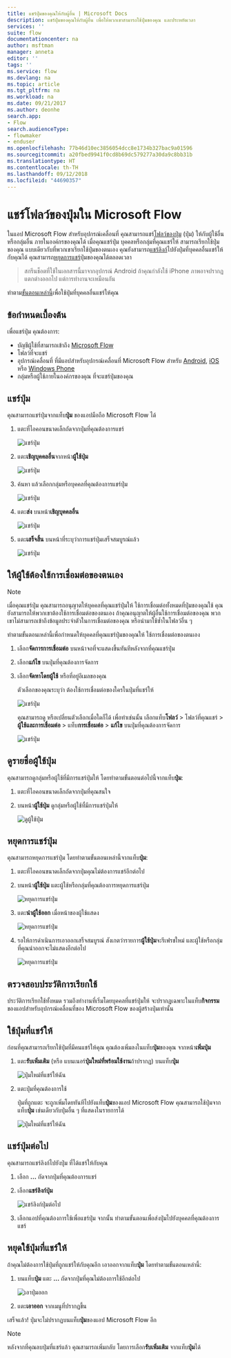 ```yaml
---
title: แชร์ปุ่มของคุณให้กับผู้อื่น | Microsoft Docs
description: แชร์ปุ่มของคุณให้กับผู้อื่น เพื่อให้พวกเขาสามารถใช้ปุ่มของคุณ และประหยัดเวลา
services: ''
suite: flow
documentationcenter: na
author: msftman
manager: anneta
editor: ''
tags: ''
ms.service: flow
ms.devlang: na
ms.topic: article
ms.tgt_pltfrm: na
ms.workload: na
ms.date: 09/21/2017
ms.author: deonhe
search.app:
- Flow
search.audienceType:
- flowmaker
- enduser
ms.openlocfilehash: 77b46d10ec3856054dcc8e1734b327bac9a01596
ms.sourcegitcommit: a20fbed9941f0cd8b69dc579277a30da9c8bb31b
ms.translationtype: HT
ms.contentlocale: th-TH
ms.lasthandoff: 09/12/2018
ms.locfileid: "44690357"
---
```

# <a name="share-button-flows-in-microsoft-flow"></a>แชร์โฟลว์ของปุ่มใน Microsoft Flow
ในแอป Microsoft Flow สำหรับอุปกรณ์เคลื่อนที่ คุณสามารถแชร์[โฟลว์ของปุ่ม](introduction-to-button-flows.md) (ปุ่ม) ให้กับผู้ใช้อื่น หรือกลุ่มอื่น ภายในองค์กรของคุณได้ เมื่อคุณแชร์ปุ่ม บุคคลหรือกลุ่มที่คุณแชร์ให้ สามารถเรียกใช้ปุ่มของคุณ แบบเดียวกับที่พวกเขาเรียกใช้ปุ่มของตนเอง คุณยังสามารถ[แชร์ลิงก์](share-buttons.md#re-share-a-button)ไปยังปุ่มที่บุคคลอื่นแชร์ให้กับคุณได้ คุณสามารถ[หยุดการแชร์](share-buttons.md#stop-sharing-a-button)ปุ่มของคุณได้ตลอดเวลา

> สกรีนช็อตที่ใช้ในเอกสารนี้มาจากอุปกรณ์ Android ถ้าคุณกำลังใช้ iPhone ภาพอาจปรากฏแตกต่างออกไป แต่การทำงานจะเหมือนกัน
> 
> 

ทำตาม[ขั้นตอนเหล่านี้](share-buttons.md#use-shared-buttons)เพื่อใช้ปุ่มที่บุคคลอื่นแชร์ให้คุณ

## <a name="prerequisites"></a>ข้อกำหนดเบื้องต้น
เพื่อแชร์ปุ่ม คุณต้องการ:

* บัญชีผู้ใช้ที่สามารถเข้าถึง [Microsoft Flow](https://flow.microsoft.com)
* โฟลว์ที่จะแชร์
* อุปกรณ์เคลื่อนที่ ที่มีแอปสำหรับอุปกรณ์เคลื่อนที่ Microsoft Flow สำหรับ [Android](https://aka.ms/flowmobiledocsandroid), [iOS](https://aka.ms/flowmobiledocsios) หรือ [Windows Phone](https://aka.ms/flowmobilewindows)
* กลุ่มหรือผู้ใช้ภายในองค์กรของคุณ ที่จะแชร์ปุ่มของคุณ

## <a name="share-a-button"></a>แชร์ปุ่ม
คุณสามารถแชร์ปุ่มจากแท็บ**ปุ่ม** ของแอปมือถือ Microsoft Flow ได้

1. แตะที่ไอคอนขนาดเล็กถัดจากปุ่มที่คุณต้องการแชร์
   
    ![แชร์ปุ่ม](./media/share-buttons/share-button-flows-buttons-tab.png)
2. แตะ**เชิญบุคคลอื่น**จากหน้า**ผู้ใช้ปุ่ม**
   
    ![แชร์ปุ่ม](./media/share-buttons/share-button-flows-button-users.png)
3. ค้นหา แล้วเลือกกลุ่มหรือบุคคลที่คุณต้องการแชร์ปุ่ม
   
    ![แชร์ปุ่ม](./media/share-buttons/share-button-flows-invite-others-select.png)
4. แตะ**ส่ง** บนหน้า**เชิญบุคคลอื่น**
   
    ![แชร์ปุ่ม](./media/share-buttons/share-button-flows-invite-others-send.png)
5. แตะ**เสร็จสิ้น** บนหน้าที่ระบุว่าการแชร์ปุ่มเสร็จสมบูรณ์แล้ว
   
    ![แชร์ปุ่ม](./media/share-buttons/share-button-flows-invite-others-done.png)

## <a name="require-users-to-use-their-own-connections"></a>ให้ผู้ใช้ต้องใช้การเชื่อมต่อของตนเอง
> [!NOTE]
> เมื่อคุณแชร์ปุ่ม คุณสามารถอนุญาตให้บุคคลที่คุณแชร์ปุ่มให้ ใช้การเชื่อมต่อทั้งหมดที่ปุ่มของคุณใช้ คุณยังสามารถให้พวกเขาต้องใช้การเชื่อมต่อของตนเอง ถ้าคุณอนุญาตให้ผู้อื่นใช้การเชื่อมต่อของคุณ พวกเขาไม่สามารถเข้าถึงข้อมูลประจำตัวในการเชื่อมต่อของคุณ หรือนำมาใช้ซ้ำในโฟลว์อื่น ๆ
> 
> 

ทำตามขั้นตอนเหล่านี้เพื่อกำหนดให้บุคคลที่คุณแชร์ปุ่มของคุณให้ ใช้การเชื่อมต่อของตนเอง

1. เลือก**จัดการการเชื่อมต่อ** บนหน้าจอที่จะแสดงขึ้นทันทีหลังจากที่คุณแชร์ปุ่ม
2. เลือก**แก้ไข** บนปุ่มที่คุณต้องการจัดการ
3. เลือก**จัดหาโดยผู้ใช้** หรือที่อยู่อีเมลของคุณ
   
    ตัวเลือกของคุณระบุว่า ต้องใช้การเชื่อมต่อของใครในปุ่มที่แชร์ให้
   
    ![แชร์ปุ่ม](./media/share-buttons/share-button-select-connection-provided-by-user.png)
   
    คุณสามารถดู หรือเปลี่ยนตัวเลือกเมื่อใดก็ได้ เพื่อทำเช่นนั้น เลือกแท็บ**โฟลว์** > โฟลว์ที่คุณแชร์ > **ผู้ใช้และการเชื่อมต่อ** > แท็บ**การเชื่อมต่อ** > **แก้ไข** บนปุ่มที่คุณต้องการจัดการ
   
    ![แชร์ปุ่ม](./media/share-buttons/share-button-flows-conn-provided-by-user.png)

## <a name="view-the-list-of-button-users"></a>ดูรายชื่อผู้ใช้ปุ่ม
คุณสามารถดูกลุ่มหรือผู้ใช้ที่มีการแชร์ปุ่มให้ โดยทำตามขั้นตอนต่อไปนี้จากแท็บ**ปุ่ม**:

1. แตะที่ไอคอนขนาดเล็กถัดจากปุ่มที่คุณสนใจ
2. บนหน้า**ผู้ใช้ปุ่ม** ดูกลุ่มหรือผู้ใช้ทื่มีการแชร์ปุ่มให้
   
    ![ดูผู้ใช้ปุ่ม](./media/share-buttons/share-button-flows-button-users-list.png)

## <a name="stop-sharing-a-button"></a>หยุดการแชร์ปุ่ม
คุณสามารถหยุดการแชร์ปุ่ม โดยทำตามขั้นตอนเหล่านี้จากแท็บ**ปุ่ม**:

1. แตะที่ไอคอนขนาดเล็กถัดจากปุ่มคุณไม่ต้องการแชร์อีกต่อไป
2. บนหน้า**ผู้ใช้ปุ่ม** แตะผู้ใช้หรือกลุ่มที่คุณต้องการหยุดการแชร์ปุ่ม
   
    ![หยุดการแชร์ปุ่ม](./media/share-buttons/share-button-flows-remove-user-list.png)
3. แตะ**นำผู้ใช้ออก** เมื่อหน้าของผู้ใช้แสดง
   
    ![หยุดการแชร์ปุ่ม](./media/share-buttons/share-button-flows-remove-user.png)
4. รอให้การดำเนินการเอาออกเสร็จสมบูรณ์ สังเกตว่ารายการ**ผู้ใช้ปุ่ม**จะรีเฟรชใหม่ และผู้ใช้หรือกลุ่มที่คุณนำออกจะไม่แสดงอีกต่อไป
   
    ![หยุดการแชร์ปุ่ม](./media/share-buttons/share-button-flows-remove-user-result.png)

## <a name="monitor-the-run-history"></a>ตรวจสอบประวัติการเรียกใช้
ประวัติการเรียกใช้ทั้งหมด รวมถึงทำงานที่เริ่มโดยบุคคลที่แชร์ปุ่มให้ จะปรากฏเฉพาะในแท็บ**กิจกรรม** ของแอปสำหรับอุปกรณ์เคลื่อนที่ของ Microsoft Flow ของผู้สร้างปุ่มเท่านั้น

## <a name="use-shared-buttons"></a>ใช้ปุ่มที่แชร์ให้
ก่อนที่คุณสามารถเรียกใช้ปุ่มที่มีคนแชร์ให้คุณ คุณต้องเพิ่มลงในแท็บ**ปุ่ม**ของคุณ จากหน้า**เพิ่มปุ่ม**

1. แตะ**รับเพิ่มเติม** (หรือ แบนเนอร์**ปุ่มใหม่ที่พร้อมใช้งาน**ถ้าปรากฏ) บนแท็บ**ปุ่ม**
   
    ![ปุ่มใหม่ที่แชร์ให้ฉัน](./media/share-buttons/share-button-flows-banner.png)
2. แตะปุ่มที่คุณต้องการใช้
   
    ปุ่มที่ถูกแตะ จะถูกเพิ่มโดยทันทีไปยังแท็บ**ปุ่ม**ของแอป Microsoft Flow คุณสามารถใช้ปุ่มจากแท็บ**ปุ่ม** เช่นเดียวกับปุ่มอื่น ๆ ที่แสดงในรายการได้
   
    ![ปุ่มใหม่ที่แชร์ให้ฉัน](./media/share-buttons/share-button-flows-buttons-shared-with-me.png)

## <a name="re-share-a-button"></a>แชร์ปุ่มต่อไป
คุณสามารถแชร์ลิงก์ไปยังปุ่ม ที่ได้แชร์ให้กับคุณ

1. เลือก **...**  ถัดจากปุ่มที่คุณต้องการแชร์
2. เลือก**แชร์ลิงก์ปุ่ม**
   
    ![แชร์ลิงก์ปุ่มต่อไป](./media/share-buttons/re-share-button.png)
3. เลือกแอปที่คุณต้องการใช้เพื่อแชร์ปุ่ม จากนั้น ทำตามขั้นตอนเพื่อส่งปุ่มไปยังบุคคลที่คุณต้องการแชร์

## <a name="stop-using-a-shared-button"></a>หยุดใช้ปุ่มที่แชร์ให้
ถ้าคุณไม่ต้องการใช้ปุ่มที่ถูกแชร์ให้กับคุณอีก เอาออกจากแท็บ**ปุ่ม** โดยทำตามขั้นตอนเหล่านี้:

1. บนแท็บ**ปุ่ม** แตะ **...** ถัดจากปุ่มที่คุณไม่ต้องการใช้อีกต่อไป
   
    ![เอาปุ่มออก](./media/share-buttons/share-button-flows-added-shared-button.png)
2. แตะ**เอาออก** จากเมนูที่ปรากฏขึ้น

เสร็จแล้ว! ปุ่มจะไม่ปรากฏบนแท็บ**ปุ่ม**ของแอป Microsoft Flow อีก

> [!NOTE]
> หลังจากที่คุณลบปุ่มที่แชร์แล้ว คุณสามารถเพิ่มกลับ โดยการเลือก**รับเพิ่มเติม** จากแท็บ**ปุ่ม**ได้
> 
> 

